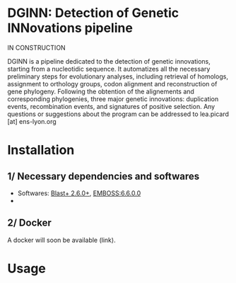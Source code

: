 # DGINN: Detection of Genetic INNovations pipeline

IN CONSTRUCTION

DGINN is a pipeline dedicated to the detection of genetic innovations, starting from a nucleotidic sequence. 
It automatizes all the necessary preliminary steps for evolutionary analyses, including retrieval of homologs, assignment to orthology groups, codon alignment and reconstruction of gene phylogeny.
Following the obtention of the alignements and corresponding phylogenies, three major genetic innovations: duplication events, recombination events, and signatures of positive selection.
Any questions or suggestions about the program can be addressed to lea.picard [at] ens-lyon.org

# Installation

## 1/ Necessary dependencies and softwares

- Softwares: [Blast+ 2.6.0+](ftp://ftp.ncbi.nlm.nih.gov/blast/executables/blast+/LATEST/), [EMBOSS:6.6.0.0](http://en.bio-soft.net/format/emboss.html)
- 


## 2/ Docker

A docker will soon be available (link).

# Usage



